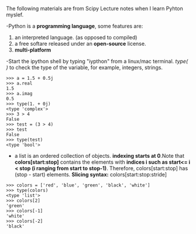The following materials are from Scipy Lecture notes when I learn Pyhton myslef. 

-Python is a **programming language**, some features are:
1. an interpreted language. (as opposed to compiled)
2. a free softare released under an **open-source** license.
3. **multi-platform**

-Start the ipython shell by typing "iypthon" from a linux/mac terminal. 
*type( )* to check the type of the variable, for example, integers, strings.

```
>>> a = 1.5 + 0.5j
>>> a.real
1.5
>>> a.imag
0.5
>>> type(1. + 0j)   
<type 'complex'>
>>> 3 > 4
False
>>> test = (3 > 4)
>>> test
False
>>> type(test)      
<type 'bool'>
```

- a list is an ordered collection of objects.  **indexing starts at 0**.Note that **colors[start:stop]** contains the elements with **indices i such as start<= i < stop (i ranging from start to stop-1)**. Therefore, colors[start:stop] has (stop - start) elements. **Slicing syntax:** colors[start:stop:stride]
```
>>> colors = ['red', 'blue', 'green', 'black', 'white']
>>> type(colors)     
<type 'list'>
>>> colors[2]
'green'
>>> colors[-1]
'white'
>>> colors[-2]
'black'
```

